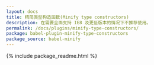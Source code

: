 ```yaml
---
layout: docs
title: 精简类型构造函数(Minify type constructors)
description: 在需要全面支持 IE8 及更低版本的情况下不推荐使用。
permalink: /docs/plugins/minify-type-constructors/
package: babel-plugin-minify-type-constructors
package_source: babel-minify
---
```


{% include package_readme.html %}
